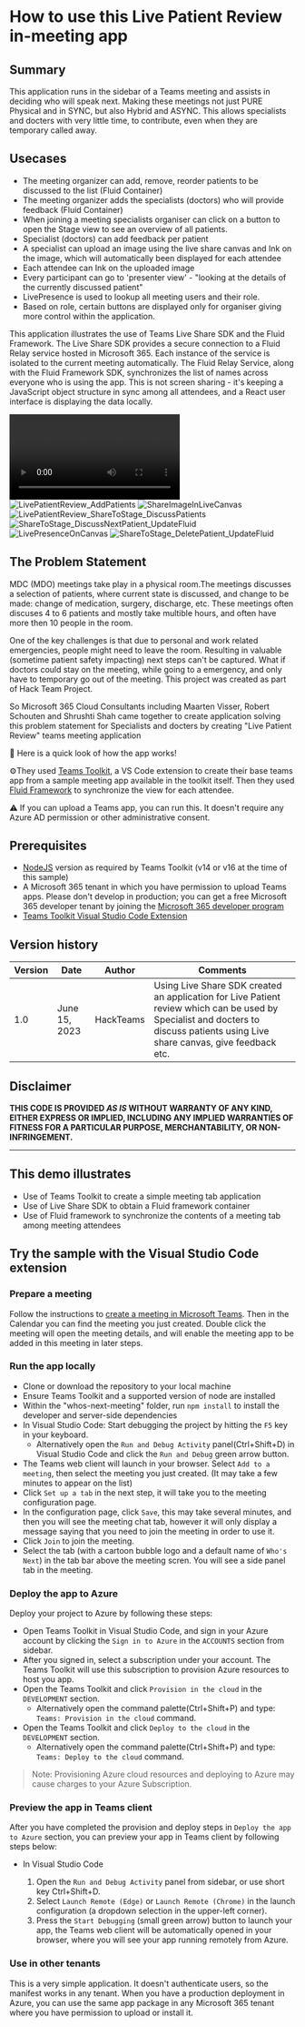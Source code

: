 # How to use this Live Patient Review in-meeting app

## Summary

This application runs in the sidebar of a Teams meeting and assists in deciding who will speak next. Making these meetings not just PURE Physical and in SYNC, but also Hybrid and ASYNC. This allows specialists and docters with very little time, to contribute, even when they are temporary called away.

## Usecases
- The meeting organizer can add, remove, reorder patients to be discussed to the list (Fluid Container)
- The meeting organizer adds the specialists (doctors) who will provide feedback (Fluid Container)
- When joining a meeting specialists organiser can click on a button to open the Stage view to see an overview of all patients.
- Specialist (doctors) can add feedback per patient
- A specialist can upload an image using the live share canvas and Ink on the image, which will automatically been displayed for each attendee
- Each attendee can Ink on the uploaded image
- Every participant can go to 'presenter view' - "looking at the details of the currently discussed patient"
- LivePresence is used to lookup all meeting users and their role.
- Based on role, certain buttons are displayed only for organiser giving more control within the application.

This application illustrates the use of Teams Live Share SDK and the Fluid Framework. The Live Share SDK provides a secure connection to a Fluid Relay service hosted in Microsoft 365. Each instance of the service is isolated to the current meeting automatically. The Fluid Relay Service, along with the Fluid Framework SDK, synchronizes the list of names across everyone who is using the app. This is not screen sharing - it's keeping a JavaScript object structure in sync among all attendees, and a React user interface is displaying the data locally.

![Demo Video](assets/LiveReview_Stage_Canvas.mp4)
![LivePatientReview_AddPatients](assets/LivePatientReview_AddPatients.png)
![ShareImageInLiveCanvas](assets/ShowImageInLiveCanvas.png)
![LivePatientReview_ShareToStage_DiscussPatients](assets/LivePatientReview_ShareToStage_DiscussPatients.png)
![ShareToStage_DiscussNextPatient_UpdateFluid](assets/ShareToStage_DiscussNextPatient_UpdateFluid.png)
![LivePresenceOnCanvas](assets/LivePresenceOnCanvas.png)
![ShareToStage_DeletePatient_UpdateFluid](assets/ShareToStage_DeletePatient_UpdateFluid.png)

## The Problem Statement
MDC (MDO) meetings take play in a physical room.The meetings discusses a selection of patients, where current state is discussed, and change to be made: change of medication, surgery, discharge, etc. These meetings often discuses 4 to 6 patients and mostly take multible hours, and often have more then 10 people in the room.

One of the key challenges is that due to personal and work related emergencies, people might need to leave the room. Resulting in valuable (sometime patient safety impacting) next steps can't be captured.
What if doctors could stay on the meeting, while going to a emergency, and only have to temporary go out of the meeting.
This project was created as part of Hack Team Project.

So Microsoft 365 Cloud Consultants including Maarten Visser, Robert Schouten and Shrushti Shah came together to create application solving this problem statement for Specialists and docters by creating "Live Patient Review" teams meeting application

👀 Here is a quick look of how the app works!

⚙️They used [Teams Toolkit](https://learn.microsoft.com/en-us/microsoftteams/platform/toolkit/teams-toolkit-fundamentals?pivots=visual-studio-code), a VS Code extension to create their base teams app from a sample meeting app available in the toolkit itself.
Then they used [Fluid Framework](https://fluidframework.com/docs/) to synchronize the view for each attendee.

⚠️ If you can upload a Teams app, you can run this. It doesn't require any Azure AD permission or other administrative consent.

## Prerequisites

- [NodeJS](https://nodejs.org/en/) version as required by Teams Toolkit (v14 or v16 at the time of this sample)
- A Microsoft 365 tenant in which you have permission to upload Teams apps. Please don't develop in production; you can get a free Microsoft 365 developer tenant by joining the [Microsoft 365 developer program](https://developer.microsoft.com/en-us/microsoft-365/dev-program)
- [Teams Toolkit Visual Studio Code Extension](https://aka.ms/teams-toolkit)

## Version history

Version|Date|Author|Comments
-------|----|----|--------
1.0|June 15, 2023|HackTeams|Using Live Share SDK created an application for Live Patient review which can be used by Specialist and docters to discuss patients using Live share canvas, give feedback etc.

## Disclaimer

**THIS CODE IS PROVIDED *AS IS* WITHOUT WARRANTY OF ANY KIND, EITHER EXPRESS OR IMPLIED, INCLUDING ANY IMPLIED WARRANTIES OF FITNESS FOR A PARTICULAR PURPOSE, MERCHANTABILITY, OR NON-INFRINGEMENT.**

---

## This demo illustrates

- Use of Teams Toolkit to create a simple meeting tab application
- Use of Live Share SDK to obtain a Fluid framework container
- Use of Fluid framework to synchronize the contents of a meeting tab among meeting attendees

## Try the sample with the Visual Studio Code extension

### Prepare a meeting

Follow the instructions to [create a meeting in Microsoft Teams](https://support.microsoft.com/office/create-a-meeting-in-teams-for-personal-and-small-business-use-eb571219-517b-49bf-afe1-4fff091efa85). Then in the Calendar you can find the meeting you just created. Double click the meeting will open the meeting details, and will enable the meeting app to be added in this meeting in later steps.

### Run the app locally

- Clone or download the repository to your local machine
- Ensure Teams Toolkit and a supported version of node are installed
- Within the "whos-next-meeting" folder, run `npm install` to install the developer and server-side dependencies
- In Visual Studio Code: Start debugging the project by hitting the `F5` key in your keyboard.
  - Alternatively open the `Run and Debug Activity` panel(Ctrl+Shift+D) in Visual Studio Code and click the `Run and Debug` green arrow button.
- The Teams web client will launch in your browser. Select `Add to a meeting`, then select the meeting you just created. (It may take a few minutes to appear on the list)
- Click `Set up a tab` in the next step, it will take you to the meeting configuration page.
- In the configuration page, click `Save`, this may take several minutes, and then you will see the meeting chat tab, however it will only display a message saying that you need to join the meeting in order to use it.
- Click `Join` to join the meeting.
- Select the tab (with a cartoon bubble logo and a default name of `Who's Next`) in the tab bar above the meeting scren. You will see a side panel tab in the meeting.

### Deploy the app to Azure

Deploy your project to Azure by following these steps:

- Open Teams Toolkit in Visual Studio Code, and sign in your Azure account by clicking the `Sign in to Azure` in the `ACCOUNTS` section from sidebar.
- After you signed in, select a subscription under your account. The Teams Toolkit will use this subscription to provision Azure resources to host you app.
- Open the Teams Toolkit and click `Provision in the cloud` in the `DEVELOPMENT` section.
  - Alternatively open the command palette(Ctrl+Shift+P) and type: `Teams: Provision in the cloud` command.
- Open the Teams Toolkit and click `Deploy to the cloud` in the `DEVELOPMENT` section.
  - Alternatively open the command palette(Ctrl+Shift+P) and type: `Teams: Deploy to the cloud` command.

> Note: Provisioning Azure cloud resources and deploying to Azure may cause charges to your Azure Subscription.

### Preview the app in Teams client

After you have completed the provision and deploy steps in `Deploy the app to Azure` section, you can preview your app in Teams client by following steps below:

- In Visual Studio Code

  1. Open the `Run and Debug Activity` panel from sidebar, or use short key Ctrl+Shift+D.
  1. Select `Launch Remote (Edge)` or `Launch Remote (Chrome)` in the launch configuration (a dropdown selection in the upper-left corner).
  1. Press the `Start Debugging` (small green arrow) button to launch your app, the Teams web client will be automatically opened in your browser, where you will see your app running remotely from Azure.

### Use in other tenants

This is a very simple application. It doesn't authenticate users, so the manifest works in any tenant. When you have a production deployment in Azure, you can use the same app package in any Microsoft 365 tenant where you have permission to upload or install it.
